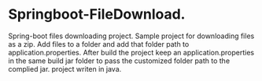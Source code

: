 # Springboot-FileDownload.
Spring-boot files downloading project.
Sample project for downloading files as a zip.
Add files to a folder and add that folder path to application.properties.
After build the project keep an application.properties in the same build jar folder to pass the customized folder path to the complied jar. 
project writen in java.
